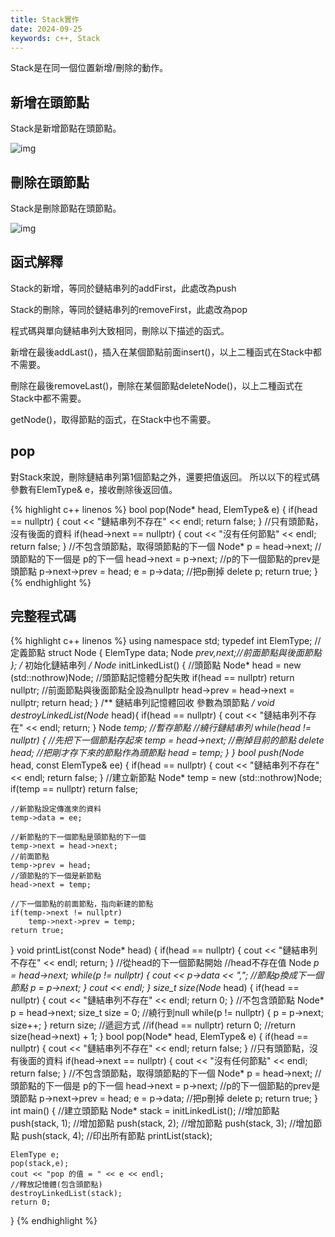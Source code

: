 ```yaml
---
title: Stack實作
date: 2024-09-25
keywords: c++, Stack 
---
```


Stack是在同一個位置新增/刪除的動作。

## 新增在頭節點

Stack是新增節點在頭節點。

![img]({{site.imgurl}}/dataStruct/linkedList3.jpg)

## 刪除在頭節點

Stack是刪除節點在頭節點。

![img]({{site.imgurl}}/dataStruct/linkedList7.jpg)

## 函式解釋

Stack的新增，等同於鏈結串列的addFirst，此處改為push

Stack的刪除，等同於鏈結串列的removeFirst，此處改為pop

程式碼與單向鏈結串列大致相同，刪除以下描述的函式。

新增在最後addLast()，插入在某個節點前面insert()，以上二種函式在Stack中都不需要。

刪除在最後removeLast()，刪除在某個節點deleteNode()，以上二種函式在Stack中都不需要。

getNode()，取得節點的函式，在Stack中也不需要。

## pop

對Stack來說，刪除鏈結串列第1個節點之外，還要把值返回。
所以以下的程式碼參數有ElemType& e，接收刪除後返回值。


{% highlight c++ linenos %}
bool pop(Node* head, ElemType& e) {
    if(head == nullptr) {
        cout << "鏈結串列不存在" << endl;
        return false;
    }
    //只有頭節點，沒有後面的資料
    if(head->next == nullptr) {
        cout << "沒有任何節點" << endl;
        return false;
    }
    //不包含頭節點，取得頭節點的下一個
    Node* p = head->next;
    //頭節點的下一個是 p的下一個
    head->next = p->next;
    //p的下一個節點的prev是頭節點
    p->next->prev = head;
    e = p->data;
    //把p刪掉
    delete p;
    return true;
}
{% endhighlight %}


## 完整程式碼
{% highlight c++ linenos %}
using namespace std;
typedef int ElemType;
//定義節點
struct Node {
    ElemType data;
    Node *prev,*next;//前面節點與後面節點
};
/**
 初始化鏈結串列
 */
Node* initLinkedList() {
    //頭節點
    Node* head = new (std::nothrow)Node;
    //頭節點記憶體分配失敗
    if(head == nullptr) return nullptr;
    //前面節點與後面節點全設為nullptr
    head->prev = head->next = nullptr;
    return head;
}
/**
 鏈結串列記憶體回收
 參數為頭節點
 */
void destroyLinkedList(Node* head){
    if(head == nullptr) {
        cout << "鏈結串列不存在" << endl;
        return;
    }
    Node *temp; //暫存節點
    //繞行鏈結串列
    while(head != nullptr) {
        //先把下一個節點存起來
        temp = head->next;
        //刪掉目前的節點
        delete head;
        //把剛才存下來的節點作為頭節點
        head = temp;
    }
}
bool push(Node* head, const ElemType& ee) {
    if(head == nullptr) {
        cout << "鏈結串列不存在" << endl;
        return false;
    }
    //建立新節點
    Node* temp = new (std::nothrow)Node;
    if(temp == nullptr) return false;
    
    //新節點設定傳進來的資料
    temp->data = ee;
    
    //新節點的下一個節點是頭節點的下一個
    temp->next = head->next;
    //前面節點
    temp->prev = head;
    //頭節點的下一個是新節點
    head->next = temp;
    
    //下一個節點的前面節點，指向新建的節點
    if(temp->next != nullptr)
        temp->next->prev = temp;
    return true;
}
void printList(const Node* head) {
    if(head == nullptr) {
        cout << "鏈結串列不存在" << endl;
        return;
    }
    //從head的下一個節點開始
    //head不存在值
    Node *p = head->next;
    while(p != nullptr) {
        cout << p->data << ",";
        //節點p換成下一個節點
        p = p->next;
    }
    cout << endl;
}
size_t size(Node* head) {
    if(head == nullptr) {
        cout << "鏈結串列不存在" << endl;
        return 0;
    }
    //不包含頭節點
    Node* p = head->next;
    size_t size = 0;
    //繞行到null
    while(p != nullptr) {
        p = p->next;
        size++;
    }
    return size;
    //遞迴方式
    //if(head == nullptr) return 0;
    //return size(head->next) + 1;
}
bool pop(Node* head, ElemType& e) {
    if(head == nullptr) {
        cout << "鏈結串列不存在" << endl;
        return false;
    }
    //只有頭節點，沒有後面的資料
    if(head->next == nullptr) {
        cout << "沒有任何節點" << endl;
        return false;
    }
    //不包含頭節點，取得頭節點的下一個
    Node* p = head->next;
    //頭節點的下一個是 p的下一個
    head->next = p->next;
    //p的下一個節點的prev是頭節點
    p->next->prev = head;
    e = p->data;
    //把p刪掉
    delete p;
    return true;
}
int main() {
    //建立頭節點
    Node* stack = initLinkedList();
    //增加節點
    push(stack, 1);
    //增加節點
    push(stack, 2);
    //增加節點
    push(stack, 3);
    //增加節點
    push(stack, 4);
    //印出所有節點
    printList(stack);
    
    ElemType e;
    pop(stack,e);
    cout << "pop 的值 = " << e << endl;
    //釋放記憶體(包含頭節點)
    destroyLinkedList(stack);
    return 0;
}
{% endhighlight %}